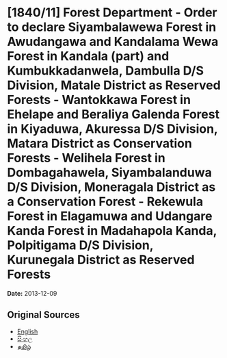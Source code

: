 # [1840/11] Forest Department - Order to declare Siyambalawewa Forest in Awudangawa and Kandalama Wewa Forest in Kandala (part) and Kumbukkadanwela, Dambulla D/S Division, Matale District as Reserved Forests - Wantokkawa Forest in Ehelape and Beraliya Galenda Forest in Kiyaduwa, Akuressa D/S Division, Matara District as Conservation Forests - Welihela Forest in Dombagahawela, Siyambalanduwa D/S Division, Moneragala District as a Conservation Forest - Rekewula Forest in Elagamuwa and Udangare Kanda Forest in Madahapola Kanda, Polpitigama D/S Division, Kurunegala District as Reserved Forests

**Date:** 2013-12-09

## Original Sources

- [English](https://documents.gov.lk/view/extra-gazettes/2013/12/1840-11_E.pdf)
- [සිංහල](https://documents.gov.lk/view/extra-gazettes/2013/12/1840-11_S.pdf)
- [தமிழ்](https://documents.gov.lk/view/extra-gazettes/2013/12/1840-11_T.pdf)
